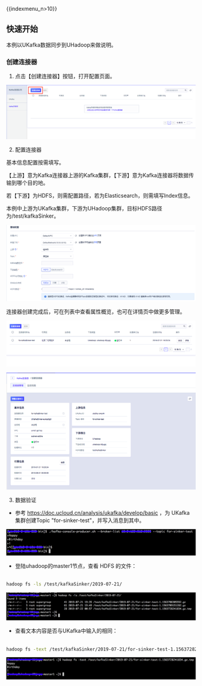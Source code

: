{{indexmenu_n>10}}

## 快速开始

本例以UKafka数据同步到UHadoop来做说明。

### 创建连接器

 1. 点击【创建连接器】按钮，打开配置页面。

 ![](/images/开始-入口.png)

 2. 配置连接器

基本信息配置按需填写。

【上游】意为Kafka连接器上游的Kafka集群，【下游】意为Kafka连接器将数据传输到哪个目的地。

若【下游】为HDFS，则需配置路径，若为Elasticsearch，则需填写Index信息。

本例中上游为UKafka集群，下游为UHadoop集群，目标HDFS路径为/test/kafkaSinker。

![](/images/创建页面-v2.jpg)

连接器创建完成后，可在列表中查看属性概览，也可在详情页中做更多管理。

![](/images/连接器列表.png)

![](/images/详情页.png)

 3. 数据验证

 - 参考 https://doc.ucloud.cn/analysis/ukafka/develop/basic ，为 UKafka 集群创建Topic "for-sinker-test"，并写入消息到其中。

![](/images/ukafka-producer.png)

 - 登陆uhadoop的master1节点，查看 HDFS 的文件：

``` sh

hadoop fs -ls /test/kafkaSinker/2019-07-21/

```

![](/images/hdfs-fs.png)

 - 查看文本内容是否与UKafka中输入的相同：

``` sh

hadoop fs -text /test/kafkaSinker/2019-07-21/for-sinker-test-1.1563728241834.gz.tmp

```

![](/images/hdfs-text.png)
